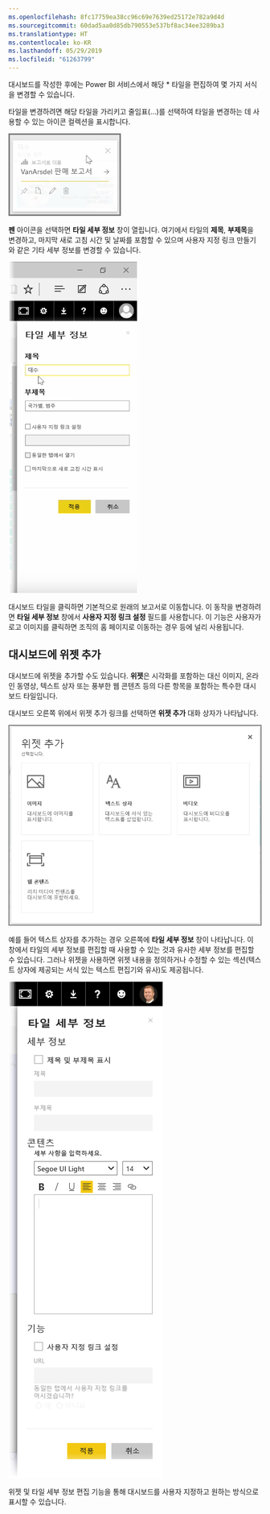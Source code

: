 ```yaml
---
ms.openlocfilehash: 8fc17759ea38cc96c69e7639ed25172e782a9d4d
ms.sourcegitcommit: 60dad5aa0d85db790553e537bf8ac34ee3289ba3
ms.translationtype: HT
ms.contentlocale: ko-KR
ms.lasthandoff: 05/29/2019
ms.locfileid: "61263799"
---
```

대시보드를 작성한 후에는 Power BI 서비스에서 해당 * 타일을 편집하여 몇 가지 서식을 변경할 수 있습니다. 

타일을 변경하려면 해당 타일을 가리키고 줄임표(...)를 선택하여 타일을 변경하는 데 사용할 수 있는 아이콘 컬렉션을 표시합니다.

![](media/4-4d-change-tile-details/4-4d_1.png)

**펜** 아이콘을 선택하면 **타일 세부 정보** 창이 열립니다. 여기에서 타일의 **제목**, **부제목**을 변경하고, 마지막 새로 고침 시간 및 날짜를 포함할 수 있으며 사용자 지정 링크 만들기와 같은 기타 세부 정보를 변경할 수 있습니다.

![](media/4-4d-change-tile-details/4-4d_2.png)

대시보드 타일을 클릭하면 기본적으로 원래의 보고서로 이동합니다. 이 동작을 변경하려면 **타일 세부 정보** 창에서 **사용자 지정 링크 설정** 필드를 사용합니다. 이 기능은 사용자가 로고 이미지를 클릭하면 조직의 홈 페이지로 이동하는 경우 등에 널리 사용됩니다.

## <a name="add-widgets-to-your-dashboard"></a>대시보드에 위젯 추가
대시보드에 위젯을 추가할 수도 있습니다. **위젯**은 시각화를 포함하는 대신 이미지, 온라인 동영상, 텍스트 상자 또는 풍부한 웹 콘텐츠 등의 다른 항목을 포함하는 특수한 대시보드 타일입니다.

대시보드 오른쪽 위에서 위젯 추가 링크를 선택하면 **위젯 추가** 대화 상자가 나타납니다.

![](media/4-4d-change-tile-details/4-4d_3.png)

예를 들어 텍스트 상자를 추가하는 경우 오른쪽에 **타일 세부 정보** 창이 나타납니다. 이 창에서 타일의 세부 정보를 편집할 때 사용할 수 있는 것과 유사한 세부 정보를 편집할 수 있습니다. 그러나 위젯을 사용하면 위젯 내용을 정의하거나 수정할 수 있는 섹션(텍스트 상자에 제공되는 서식 있는 텍스트 편집기와 유사)도 제공됩니다.

![](media/4-4d-change-tile-details/4-4d_4.png)

위젯 및 타일 세부 정보 편집 기능을 통해 대시보드를 사용자 지정하고 원하는 방식으로 표시할 수 있습니다.

